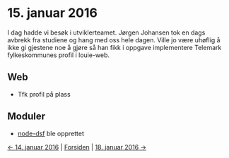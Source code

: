 # 15. januar 2016

I dag hadde vi besøk i utviklerteamet. Jørgen Johansen tok en dags avbrekk fra studiene og hang med oss hele dagen.
Ville jo være uhøflig å ikke gi gjestene noe å gjøre så han fikk i oppgave implementere Telemark fylkeskommunes profil i louie-web.

## Web
- Tfk profil på plass

## Moduler
- [node-dsf](https://github.com/telemark/node-dsf) ble opprettet
 


[<- 14. januar 2016](2016-01-14.md)  |  [Forsiden](../../index.md)  |  [18. januar 2016 ->](2016-01-18.md)